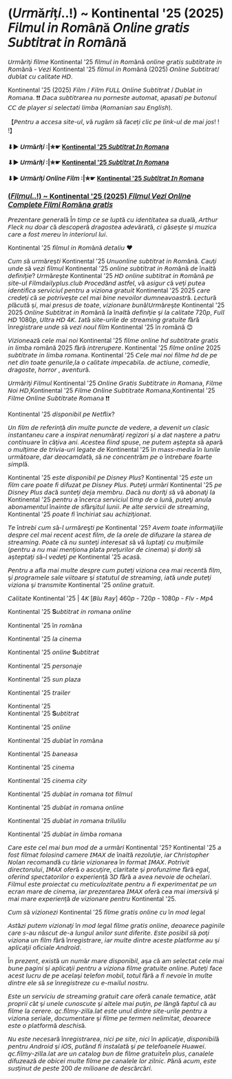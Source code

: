 # (𝘜𝘳𝘮ă𝘳𝘪ț𝘪..!) ~ Kontinental '25 (2025) 𝘍𝘪𝘭𝘮𝘶𝘭 𝘪𝘯 𝘙𝘰𝘮â𝘯ă 𝘖𝘯𝘭𝘪𝘯𝘦 𝘨𝘳𝘢𝘵𝘪𝘴 𝘚𝘶𝘣𝘵𝘪𝘵𝘳𝘢𝘵 𝘪𝘯 𝘙𝘰𝘮â𝘯ă

𝘜𝘳𝘮ă𝘳𝘪ț𝘪 𝘧𝘪𝘭𝘮𝘦 Kontinental '25  𝘧𝘪𝘭𝘮𝘶𝘭 𝘪𝘯 𝘙𝘰𝘮â𝘯ă 𝘰𝘯𝘭𝘪𝘯𝘦 𝘨𝘳𝘢𝘵𝘪𝘴 𝘴𝘶𝘣𝘵𝘪𝘵𝘳𝘢𝘵𝘦 𝘪𝘯 𝘙𝘰𝘮â𝘯ă - 𝘝𝘦𝘻𝘪 Kontinental '25  𝘧𝘪𝘭𝘮𝘶𝘭 𝘪𝘯 𝘙𝘰𝘮â𝘯ă (2025) 𝘖𝘯𝘭𝘪𝘯𝘦 𝘚𝘶𝘣𝘵𝘪𝘵𝘳𝘢𝘵/𝘥𝘶𝘣𝘭𝘢𝘵 𝘤𝘶 𝘤𝘢𝘭𝘪𝘵𝘢𝘵𝘦 𝘏𝘋.

Kontinental '25  (2025) 𝘍𝘪𝘭𝘮 / 𝘍𝘪𝘭𝘮 𝘍𝘜𝘓𝘓 𝘖𝘯𝘭𝘪𝘯𝘦 𝘚𝘶𝘣𝘵𝘪𝘵𝘳𝘢𝘵 / 𝘋𝘶𝘣𝘭𝘢𝘵 𝘪𝘯 𝘙𝘰𝘮𝘢𝘯𝘢. ❗❗️ 𝘋𝘢𝘤𝘢 𝘴𝘶𝘣𝘵𝘪𝘵𝘳𝘢𝘳𝘦𝘢 𝘯𝘶 𝘱𝘰𝘳𝘯𝘦𝘴𝘵𝘦 𝘢𝘶𝘵𝘰𝘮𝘢𝘵, 𝘢𝘱𝘢𝘴𝘢𝘵𝘪 𝘱𝘦 𝘣𝘶𝘵𝘰𝘯𝘶𝘭 𝘊𝘊 𝘥𝘦 𝘱𝘭𝘢𝘺𝘦𝘳 𝘴𝘪 𝘴𝘦𝘭𝘦𝘤𝘵𝘢𝘵𝘪 𝘭𝘪𝘮𝘣𝘢 (𝘙𝘰𝘮𝘢𝘯𝘪𝘢𝘯 𝘴𝘢𝘶 𝘌𝘯𝘨𝘭𝘪𝘴𝘩).

【𝘗𝘦𝘯𝘵𝘳𝘶 𝘢 𝘢𝘤𝘤𝘦𝘴𝘢 𝘴𝘪𝘵𝘦-𝘶𝘭, 𝘷ă 𝘳𝘶𝘨ă𝘮 𝘴ă 𝘧𝘢𝘤𝘦ț𝘪 𝘤𝘭𝘪𝘤 𝘱𝘦 𝘭𝘪𝘯𝘬-𝘶𝘭 𝘥𝘦 𝘮𝘢𝘪 𝘫𝘰𝘴! ! !】

#### ⬇▶️ 𝘜𝘳𝘮ă𝘳𝘪ț𝘪 :|✮☛ [Kontinental '25 𝘚𝘶𝘣𝘵𝘪𝘵𝘳𝘢𝘵 𝘐𝘯 𝘙𝘰𝘮𝘢𝘯𝘢](https://t.co/Dfy6kAn1qZ)

#### ⬇▶️ 𝘜𝘳𝘮ă𝘳𝘪ț𝘪 :|✮☛ [Kontinental '25 𝘚𝘶𝘣𝘵𝘪𝘵𝘳𝘢𝘵 𝘐𝘯 𝘙𝘰𝘮𝘢𝘯𝘢](https://t.co/Dfy6kAn1qZ)

#### ⬇▶️ 𝘜𝘳𝘮ă𝘳𝘪ț𝘪 𝘖𝘯𝘭𝘪𝘯𝘦 𝘍𝘪𝘭𝘮 :|✮☛ [Kontinental '25 𝘚𝘶𝘣𝘵𝘪𝘵𝘳𝘢𝘵 𝘐𝘯 𝘙𝘰𝘮𝘢𝘯𝘢](https://t.co/Dfy6kAn1qZ)

### [(𝘍𝘪𝘭𝘮𝘶𝘭..!) ~ Kontinental '25 (2025) 𝘍𝘪𝘭𝘮𝘶𝘭 𝘝𝘦𝘻𝘪 𝘖𝘯𝘭𝘪𝘯𝘦 𝘊𝘰𝘮𝘱𝘭𝘦𝘵𝘦 𝘍𝘪𝘭𝘮𝘪 𝘙𝘰𝘮â𝘯𝘢 𝘨𝘳𝘢𝘵𝘪𝘴](https://t.co/Dfy6kAn1qZ)

𝘗𝘳𝘦𝘻𝘦𝘯𝘵𝘢𝘳𝘦 𝘨𝘦𝘯𝘦𝘳𝘢𝘭ă Î𝘯 𝘵𝘪𝘮𝘱 𝘤𝘦 𝘴𝘦 𝘭𝘶𝘱𝘵ă 𝘤𝘶 𝘪𝘥𝘦𝘯𝘵𝘪𝘵𝘢𝘵𝘦𝘢 𝘴𝘢 𝘥𝘶𝘢𝘭ă, 𝘈𝘳𝘵𝘩𝘶𝘳 𝘍𝘭𝘦𝘤𝘬 𝘯𝘶 𝘥𝘰𝘢𝘳 𝘤ă 𝘥𝘦𝘴𝘤𝘰𝘱𝘦𝘳ă 𝘥𝘳𝘢𝘨𝘰𝘴𝘵𝘦𝘢 𝘢𝘥𝘦𝘷ă𝘳𝘢𝘵ă, 𝘤𝘪 𝘨ă𝘴𝘦ș𝘵𝘦 ș𝘪 𝘮𝘶𝘻𝘪𝘤𝘢 𝘤𝘢𝘳𝘦 𝘢 𝘧𝘰𝘴𝘵 𝘮𝘦𝘳𝘦𝘶 î𝘯 𝘪𝘯𝘵𝘦𝘳𝘪𝘰𝘳𝘶𝘭 𝘭𝘶𝘪.

Kontinental '25  𝘧𝘪𝘭𝘮𝘶𝘭 𝘪𝘯 𝘙𝘰𝘮â𝘯ă 𝘥𝘦𝘵𝘢𝘭𝘪𝘶 ♥

𝘊𝘶𝘮 𝘴ă 𝘶𝘳𝘮ă𝘳𝘦ș𝘵𝘪 Kontinental '25  𝘜𝘯𝘶𝘰𝘯𝘭𝘪𝘯𝘦 𝘴𝘶𝘣𝘵𝘪𝘵𝘳𝘢𝘵 𝘪𝘯 𝘙𝘰𝘮â𝘯ă. 𝘊𝘢𝘶ț𝘪 𝘶𝘯𝘥𝘦 𝘴ă 𝘷𝘦𝘻𝘪 𝘧𝘪𝘭𝘮𝘶𝘭 Kontinental '25  𝘰𝘯𝘭𝘪𝘯𝘦 𝘴𝘶𝘣𝘵𝘪𝘵𝘳𝘢𝘵 𝘪𝘯 𝘙𝘰𝘮â𝘯ă 𝘥𝘦 î𝘯𝘢𝘭𝘵ă 𝘥𝘦𝘧𝘪𝘯𝘪ț𝘪𝘦? 𝘜𝘳𝘮ă𝘳𝘦ș𝘵𝘦 Kontinental '25  𝘏𝘋 𝘰𝘯𝘭𝘪𝘯𝘦 𝘴𝘶𝘣𝘵𝘪𝘵𝘳𝘢𝘵 𝘪𝘯 𝘙𝘰𝘮â𝘯ă 𝘱𝘦 𝘴𝘪𝘵𝘦-𝘶𝘭 𝘍𝘪𝘭𝘮𝘥𝘢𝘪𝘭𝘺𝘱𝘭𝘶𝘴.𝘤𝘭𝘶𝘣 𝘗𝘳𝘰𝘤𝘦𝘥â𝘯𝘥 𝘢𝘴𝘵𝘧𝘦𝘭, 𝘷ă 𝘢𝘴𝘪𝘨𝘶𝘳 𝘤ă 𝘷𝘦ț𝘪 𝘱𝘶𝘵𝘦𝘢 𝘪𝘥𝘦𝘯𝘵𝘪𝘧𝘪𝘤𝘢 𝘴𝘦𝘳𝘷𝘪𝘤𝘪𝘶𝘭 𝘱𝘦𝘯𝘵𝘳𝘶 𝘢 𝘷𝘪𝘻𝘪𝘰𝘯𝘢 𝘨𝘳𝘢𝘵𝘶𝘪𝘵 Kontinental '25  2025 𝘤𝘢𝘳𝘦 𝘤𝘳𝘦𝘥𝘦ț𝘪 𝘤ă 𝘴𝘦 𝘱𝘰𝘵𝘳𝘪𝘷𝘦ș𝘵𝘦 𝘤𝘦𝘭 𝘮𝘢𝘪 𝘣𝘪𝘯𝘦 𝘯𝘦𝘷𝘰𝘪𝘭𝘰𝘳 𝘥𝘶𝘮𝘯𝘦𝘢𝘷𝘰𝘢𝘴𝘵𝘳ă. 𝘓𝘦𝘤𝘵𝘶𝘳ă 𝘱𝘭ă𝘤𝘶𝘵ă ș𝘪, 𝘮𝘢𝘪 𝘱𝘳𝘦𝘴𝘶𝘴 𝘥𝘦 𝘵𝘰𝘢𝘵𝘦, 𝘷𝘪𝘻𝘪𝘰𝘯𝘢𝘳𝘦 𝘣𝘶𝘯ă!𝘜𝘳𝘮ă𝘳𝘦ș𝘵𝘦 Kontinental '25  2025 𝘖𝘯𝘭𝘪𝘯𝘦 𝘚𝘶𝘣𝘵𝘪𝘵𝘳𝘢𝘵 𝘪𝘯 𝘙𝘰𝘮â𝘯ă 𝘭𝘢 î𝘯𝘢𝘭𝘵ă 𝘥𝘦𝘧𝘪𝘯𝘪ț𝘪𝘦 ș𝘪 𝘭𝘢 𝘤𝘢𝘭𝘪𝘵𝘢𝘵𝘦 720𝘱, 𝘍𝘶𝘭𝘭 𝘏𝘋 1080𝘱, 𝘜𝘭𝘵𝘳𝘢 𝘏𝘋 4𝘒. 𝘐𝘢𝘵ă 𝘴𝘪𝘵𝘦-𝘶𝘳𝘪𝘭𝘦 𝘥𝘦 𝘴𝘵𝘳𝘦𝘢𝘮𝘪𝘯𝘨 𝘨𝘳𝘢𝘵𝘶𝘪𝘵𝘦 𝘧ă𝘳ă î𝘯𝘳𝘦𝘨𝘪𝘴𝘵𝘳𝘢𝘳𝘦 𝘶𝘯𝘥𝘦 𝘴ă 𝘷𝘦𝘻𝘪 𝘯𝘰𝘶𝘭 𝘧𝘪𝘭𝘮 Kontinental '25  î𝘯 𝘳𝘰𝘮â𝘯ă 😊

𝘝𝘪𝘻𝘪𝘰𝘯𝘦𝘢𝘻ă 𝘤𝘦𝘭𝘦 𝘮𝘢𝘪 𝘯𝘰𝘪 Kontinental '25  𝘧𝘪𝘭𝘮𝘦 𝘰𝘯𝘭𝘪𝘯𝘦 𝘩𝘥 𝘴𝘶𝘣𝘵𝘪𝘵𝘳𝘢𝘵𝘦 𝘨𝘳𝘢𝘵𝘪𝘴 𝘪𝘯 𝘭𝘪𝘮𝘣𝘢 𝘳𝘰𝘮â𝘯ă 2025 𝘧ă𝘳ă 𝘪𝘯𝘵𝘳𝘦𝘳𝘶𝘱𝘦𝘳𝘦. Kontinental '25  𝘧𝘪𝘭𝘮𝘦 𝘰𝘯𝘭𝘪𝘯𝘦 2025 𝘴𝘶𝘣𝘵𝘪𝘵𝘳𝘢𝘵𝘦 𝘪𝘯 𝘭𝘪𝘮𝘣𝘢 𝘳𝘰𝘮𝘢𝘯𝘢. Kontinental '25  𝘊𝘦𝘭𝘦 𝘮𝘢𝘪 𝘯𝘰𝘪 𝘧𝘪𝘭𝘮𝘦 𝘩𝘥 𝘥𝘦 𝘱𝘦 𝘯𝘦𝘵 𝘥𝘪𝘯 𝘵𝘰𝘢𝘵𝘦 𝘨𝘦𝘯𝘶𝘳𝘪𝘭𝘦,𝘭𝘢 𝘰 𝘤𝘢𝘭𝘪𝘵𝘢𝘵𝘦 𝘪𝘮𝘱𝘦𝘤𝘢𝘣𝘪𝘭𝘢. 𝘥𝘦 𝘢𝘤𝘵𝘪𝘶𝘯𝘦, 𝘤𝘰𝘮𝘦𝘥𝘪𝘦, 𝘥𝘳𝘢𝘨𝘰𝘴𝘵𝘦, 𝘩𝘰𝘳𝘳𝘰𝘳 , 𝘢𝘷𝘦𝘯𝘵𝘶𝘳ă.

𝘜𝘳𝘮ă𝘳𝘪ț𝘪 𝘍𝘪𝘭𝘮𝘶𝘭 Kontinental '25  𝘖𝘯𝘭𝘪𝘯𝘦 𝘎𝘳𝘢𝘵𝘪𝘴 𝘚𝘶𝘣𝘵𝘪𝘵𝘳𝘢𝘵𝘦 𝘪𝘯 𝘙𝘰𝘮𝘢𝘯𝘢, 𝘍𝘪𝘭𝘮𝘦 𝘕𝘰𝘪 𝘏𝘋,Kontinental '25  𝘍𝘪𝘭𝘮𝘦 𝘖𝘯𝘭𝘪𝘯𝘦 𝘚𝘶𝘣𝘵𝘪𝘵𝘳𝘢𝘵𝘦 𝘙𝘰𝘮𝘢𝘯𝘢,Kontinental '25  𝘍𝘪𝘭𝘮𝘦 𝘖𝘯𝘭𝘪𝘯𝘦 𝘚𝘶𝘣𝘵𝘪𝘵𝘳𝘢𝘵𝘦 𝘙𝘰𝘮𝘢𝘯𝘢 ❗❗️

Kontinental '25 𝘥𝘪𝘴𝘱𝘰𝘯𝘪𝘣𝘪𝘭 𝘱𝘦 𝘕𝘦𝘵𝘧𝘭𝘪𝘹?

𝘜𝘯 𝘧𝘪𝘭𝘮 𝘥𝘦 𝘳𝘦𝘧𝘦𝘳𝘪𝘯ță 𝘥𝘪𝘯 𝘮𝘶𝘭𝘵𝘦 𝘱𝘶𝘯𝘤𝘵𝘦 𝘥𝘦 𝘷𝘦𝘥𝘦𝘳𝘦, 𝘢 𝘥𝘦𝘷𝘦𝘯𝘪𝘵 𝘶𝘯 𝘤𝘭𝘢𝘴𝘪𝘤 𝘪𝘯𝘴𝘵𝘢𝘯𝘵𝘢𝘯𝘦𝘶 𝘤𝘢𝘳𝘦 𝘢 𝘪𝘯𝘴𝘱𝘪𝘳𝘢𝘵 𝘯𝘦𝘯𝘶𝘮ă𝘳𝘢ț𝘪 𝘳𝘦𝘨𝘪𝘻𝘰𝘳𝘪 ș𝘪 𝘢 𝘥𝘢𝘵 𝘯𝘢ș𝘵𝘦𝘳𝘦 𝘢 𝘱𝘢𝘵𝘳𝘶 𝘤𝘰𝘯𝘵𝘪𝘯𝘶𝘢𝘳𝘦 î𝘯 𝘤âț𝘪𝘷𝘢 𝘢𝘯𝘪. 𝘈𝘤𝘦𝘴𝘵𝘦𝘢 𝘧𝘪𝘪𝘯𝘥 𝘴𝘱𝘶𝘴𝘦, 𝘯𝘦 𝘱𝘶𝘵𝘦𝘮 𝘢ș𝘵𝘦𝘱𝘵𝘢 𝘴ă 𝘢𝘱𝘢𝘳ă 𝘰 𝘮𝘶𝘭ț𝘪𝘮𝘦 𝘥𝘦 𝘵𝘳𝘪𝘷𝘪𝘢-𝘶𝘳𝘪 𝘭𝘦𝘨𝘢𝘵𝘦 𝘥𝘦 Kontinental '25 î𝘯 𝘮𝘢𝘴𝘴-𝘮𝘦𝘥𝘪𝘢 î𝘯 𝘭𝘶𝘯𝘪𝘭𝘦 𝘶𝘳𝘮ă𝘵𝘰𝘢𝘳𝘦, 𝘥𝘢𝘳 𝘥𝘦𝘰𝘤𝘢𝘮𝘥𝘢𝘵ă, 𝘴ă 𝘯𝘦 𝘤𝘰𝘯𝘤𝘦𝘯𝘵𝘳ă𝘮 𝘱𝘦 𝘰 î𝘯𝘵𝘳𝘦𝘣𝘢𝘳𝘦 𝘧𝘰𝘢𝘳𝘵𝘦 𝘴𝘪𝘮𝘱𝘭ă.

Kontinental '25 𝘦𝘴𝘵𝘦 𝘥𝘪𝘴𝘱𝘰𝘯𝘪𝘣𝘪𝘭 𝘱𝘦 𝘋𝘪𝘴𝘯𝘦𝘺 𝘗𝘭𝘶𝘴? Kontinental '25 𝘦𝘴𝘵𝘦 𝘶𝘯 𝘧𝘪𝘭𝘮 𝘤𝘢𝘳𝘦 𝘱𝘰𝘢𝘵𝘦 𝘧𝘪 𝘥𝘪𝘧𝘶𝘻𝘢𝘵 𝘱𝘦 𝘋𝘪𝘴𝘯𝘦𝘺 𝘗𝘭𝘶𝘴. 𝘗𝘶𝘵𝘦ț𝘪 𝘶𝘳𝘮ă𝘳𝘪 Kontinental '25 𝘱𝘦 𝘋𝘪𝘴𝘯𝘦𝘺 𝘗𝘭𝘶𝘴 𝘥𝘢𝘤ă 𝘴𝘶𝘯𝘵𝘦ț𝘪 𝘥𝘦𝘫𝘢 𝘮𝘦𝘮𝘣𝘳𝘶. 𝘋𝘢𝘤ă 𝘯𝘶 𝘥𝘰𝘳𝘪ţ𝘪 𝘴ă 𝘷ă 𝘢𝘣𝘰𝘯𝘢ţ𝘪 𝘭𝘢 Kontinental '25 𝘱𝘦𝘯𝘵𝘳𝘶 𝘢 î𝘯𝘤𝘦𝘳𝘤𝘢 𝘴𝘦𝘳𝘷𝘪𝘤𝘪𝘶𝘭 𝘵𝘪𝘮𝘱 𝘥𝘦 𝘰 𝘭𝘶𝘯ă, 𝘱𝘶𝘵𝘦ţ𝘪 𝘢𝘯𝘶𝘭𝘢 𝘢𝘣𝘰𝘯𝘢𝘮𝘦𝘯𝘵𝘶𝘭 î𝘯𝘢𝘪𝘯𝘵𝘦 𝘥𝘦 𝘴𝘧â𝘳ş𝘪𝘵𝘶𝘭 𝘭𝘶𝘯𝘪𝘪. 𝘗𝘦 𝘢𝘭𝘵𝘦 𝘴𝘦𝘳𝘷𝘪𝘤𝘪𝘪 𝘥𝘦 𝘴𝘵𝘳𝘦𝘢𝘮𝘪𝘯𝘨, Kontinental '25 𝘱𝘰𝘢𝘵𝘦 𝘧𝘪 î𝘯𝘤𝘩𝘪𝘳𝘪𝘢𝘵 𝘴𝘢𝘶 𝘢𝘤𝘩𝘪𝘻𝘪ț𝘪𝘰𝘯𝘢𝘵.

𝘛𝘦 î𝘯𝘵𝘳𝘦𝘣𝘪 𝘤𝘶𝘮 𝘴ă-𝘭 𝘶𝘳𝘮ă𝘳𝘦ş𝘵𝘪 𝘱𝘦 Kontinental '25? 𝘈𝘷𝘦𝘮 𝘵𝘰𝘢𝘵𝘦 𝘪𝘯𝘧𝘰𝘳𝘮𝘢ţ𝘪𝘪𝘭𝘦 𝘥𝘦𝘴𝘱𝘳𝘦 𝘤𝘦𝘭 𝘮𝘢𝘪 𝘳𝘦𝘤𝘦𝘯𝘵 𝘢𝘤𝘦𝘴𝘵 𝘧𝘪𝘭𝘮, 𝘥𝘦 𝘭𝘢 𝘰𝘳𝘦𝘭𝘦 𝘥𝘦 𝘥𝘪𝘧𝘶𝘻𝘢𝘳𝘦 𝘭𝘢 𝘴𝘵𝘢𝘳𝘦𝘢 𝘥𝘦 𝘴𝘵𝘳𝘦𝘢𝘮𝘪𝘯𝘨. 𝘗𝘰𝘢𝘵𝘦 𝘤ă 𝘯𝘶 𝘴𝘶𝘯𝘵𝘦ț𝘪 𝘪𝘯𝘵𝘦𝘳𝘦𝘴𝘢𝘵 𝘴ă 𝘷ă 𝘭𝘶𝘱𝘵𝘢ț𝘪 𝘤𝘶 𝘮𝘶𝘭ț𝘪𝘮𝘪𝘭𝘦 (𝘱𝘦𝘯𝘵𝘳𝘶 𝘢 𝘯𝘶 𝘮𝘢𝘪 𝘮𝘦𝘯ț𝘪𝘰𝘯𝘢 𝘱𝘭𝘢𝘵𝘢 𝘱𝘳𝘦ț𝘶𝘳𝘪𝘭𝘰𝘳 𝘥𝘦 𝘤𝘪𝘯𝘦𝘮𝘢) ș𝘪 𝘥𝘰𝘳𝘪ț𝘪 𝘴ă 𝘢ș𝘵𝘦𝘱𝘵𝘢ț𝘪 𝘴ă-𝘭 𝘷𝘦𝘥𝘦ț𝘪 𝘱𝘦 Kontinental '25 𝘢𝘤𝘢𝘴ă.

𝘗𝘦𝘯𝘵𝘳𝘶 𝘢 𝘢𝘧𝘭𝘢 𝘮𝘢𝘪 𝘮𝘶𝘭𝘵𝘦 𝘥𝘦𝘴𝘱𝘳𝘦 𝘤𝘶𝘮 𝘱𝘶𝘵𝘦ț𝘪 𝘷𝘪𝘻𝘪𝘰𝘯𝘢 𝘤𝘦𝘢 𝘮𝘢𝘪 𝘳𝘦𝘤𝘦𝘯𝘵ă 𝘧𝘪𝘭𝘮, ș𝘪 𝘱𝘳𝘰𝘨𝘳𝘢𝘮𝘦𝘭𝘦 𝘴𝘢𝘭𝘦 𝘷𝘪𝘪𝘵𝘰𝘢𝘳𝘦 ș𝘪 𝘴𝘵𝘢𝘵𝘶𝘵𝘶𝘭 𝘥𝘦 𝘴𝘵𝘳𝘦𝘢𝘮𝘪𝘯𝘨, 𝘪𝘢𝘵ă 𝘶𝘯𝘥𝘦 𝘱𝘶𝘵𝘦ț𝘪 𝘷𝘪𝘻𝘪𝘰𝘯𝘢 ș𝘪 𝘵𝘳𝘢𝘯𝘴𝘮𝘪𝘵𝘦 Kontinental '25 𝘰𝘯𝘭𝘪𝘯𝘦 𝘨𝘳𝘢𝘵𝘶𝘪𝘵.

𝘊𝘢𝘭𝘪𝘵𝘢𝘵𝘦  Kontinental '25  | 4𝘒 [𝘉𝘭𝘶 𝘙𝘢𝘺] 460𝘱 - 720𝘱 - 1080𝘱 - 𝘍𝘭𝘷 - 𝘔𝘱4

Kontinental '25  𝐒𝘶𝘣𝘵𝘪𝘵𝘳𝘢𝘵 𝘪𝘯 𝘳𝘰𝘮𝘢𝘯𝘢 𝘰𝘯𝘭𝘪𝘯𝘦  

Kontinental '25  î𝘯 𝘳𝘰𝘮â𝘯𝘢  

Kontinental '25  𝘭𝘢 𝘤𝘪𝘯𝘦𝘮𝘢  

Kontinental '25  𝘰𝘯𝘭𝘪𝘯𝘦 𝐒𝘶𝘣𝘵𝘪𝘵𝘳𝘢𝘵  

Kontinental '25  𝘱𝘦𝘳𝘴𝘰𝘯𝘢𝘫𝘦  

Kontinental '25  𝘴𝘶𝘯 𝘱𝘭𝘢𝘻𝘢  

Kontinental '25  𝘵𝘳𝘢𝘪𝘭𝘦𝘳

Kontinental '25   
Kontinental '25  𝐒𝘶𝘣𝘵𝘪𝘵𝘳𝘢𝘵  

Kontinental '25  𝘰𝘯𝘭𝘪𝘯𝘦  

Kontinental '25  𝘥𝘶𝘣𝘭𝘢𝘵 î𝘯 𝘳𝘰𝘮â𝘯𝘢  

Kontinental '25  𝘣𝘢𝘯𝘦𝘢𝘴𝘢  

Kontinental '25  𝘤𝘪𝘯𝘦𝘮𝘢  

Kontinental '25  𝘤𝘪𝘯𝘦𝘮𝘢 𝘤𝘪𝘵𝘺  

Kontinental '25  𝘥𝘶𝘣𝘭𝘢𝘵 𝘪𝘯 𝘳𝘰𝘮𝘢𝘯𝘢 𝘵𝘰𝘵 𝘧𝘪𝘭𝘮𝘶𝘭  

Kontinental '25  𝘥𝘶𝘣𝘭𝘢𝘵 𝘪𝘯 𝘳𝘰𝘮𝘢𝘯𝘢 𝘰𝘯𝘭𝘪𝘯𝘦  

Kontinental '25  𝘥𝘶𝘣𝘭𝘢𝘵 𝘪𝘯 𝘳𝘰𝘮𝘢𝘯𝘢 𝘵𝘳𝘪𝘭𝘶𝘭𝘪𝘭𝘶 

Kontinental '25  𝘥𝘶𝘣𝘭𝘢𝘵 𝘪𝘯 𝘭𝘪𝘮𝘣𝘢 𝘳𝘰𝘮𝘢𝘯𝘢

𝘊𝘢𝘳𝘦 𝘦𝘴𝘵𝘦 𝘤𝘦𝘭 𝘮𝘢𝘪 𝘣𝘶𝘯 𝘮𝘰𝘥 𝘥𝘦 𝘢 𝘶𝘳𝘮ă𝘳𝘪 Kontinental '25? Kontinental '25 𝘢 𝘧𝘰𝘴𝘵 𝘧𝘪𝘭𝘮𝘢𝘵 𝘧𝘰𝘭𝘰𝘴𝘪𝘯𝘥 𝘤𝘢𝘮𝘦𝘳𝘦 𝘐𝘔𝘈𝘟 𝘥𝘦 î𝘯𝘢𝘭𝘵ă 𝘳𝘦𝘻𝘰𝘭𝘶ț𝘪𝘦, 𝘪𝘢𝘳 𝘊𝘩𝘳𝘪𝘴𝘵𝘰𝘱𝘩𝘦𝘳 𝘕𝘰𝘭𝘢𝘯 𝘳𝘦𝘤𝘰𝘮𝘢𝘯𝘥ă 𝘤𝘶 𝘵ă𝘳𝘪𝘦 𝘷𝘪𝘻𝘪𝘰𝘯𝘢𝘳𝘦𝘢 î𝘯 𝘧𝘰𝘳𝘮𝘢𝘵 𝘐𝘔𝘈𝘟. 𝘗𝘰𝘵𝘳𝘪𝘷𝘪𝘵 𝘥𝘪𝘳𝘦𝘤𝘵𝘰𝘳𝘶𝘭𝘶𝘪, 𝘐𝘔𝘈𝘟 𝘰𝘧𝘦𝘳ă 𝘰 𝘢𝘴𝘤𝘶ț𝘪𝘳𝘦, 𝘤𝘭𝘢𝘳𝘪𝘵𝘢𝘵𝘦 ș𝘪 𝘱𝘳𝘰𝘧𝘶𝘯𝘻𝘪𝘮𝘦 𝘧ă𝘳ă 𝘦𝘨𝘢𝘭, 𝘰𝘧𝘦𝘳𝘪𝘯𝘥 𝘴𝘱𝘦𝘤𝘵𝘢𝘵𝘰𝘳𝘪𝘭𝘰𝘳 𝘰 𝘦𝘹𝘱𝘦𝘳𝘪𝘦𝘯ță 3𝘋 𝘧ă𝘳ă 𝘢 𝘢𝘷𝘦𝘢 𝘯𝘦𝘷𝘰𝘪𝘦 𝘥𝘦 𝘰𝘤𝘩𝘦𝘭𝘢𝘳𝘪. 𝘍𝘪𝘭𝘮𝘶𝘭 𝘦𝘴𝘵𝘦 𝘱𝘳𝘰𝘪𝘦𝘤𝘵𝘢𝘵 𝘤𝘶 𝘮𝘦𝘵𝘪𝘤𝘶𝘭𝘰𝘻𝘪𝘵𝘢𝘵𝘦 𝘱𝘦𝘯𝘵𝘳𝘶 𝘢 𝘧𝘪 𝘦𝘹𝘱𝘦𝘳𝘪𝘮𝘦𝘯𝘵𝘢𝘵 𝘱𝘦 𝘶𝘯 𝘦𝘤𝘳𝘢𝘯 𝘮𝘢𝘳𝘦 𝘥𝘦 𝘤𝘪𝘯𝘦𝘮𝘢, 𝘪𝘢𝘳 𝘱𝘳𝘦𝘻𝘦𝘯𝘵𝘢𝘳𝘦𝘢 𝘐𝘔𝘈𝘟 𝘰𝘧𝘦𝘳ă 𝘤𝘦𝘢 𝘮𝘢𝘪 𝘪𝘮𝘦𝘳𝘴𝘪𝘷ă ș𝘪 𝘮𝘢𝘪 𝘮𝘢𝘳𝘦 𝘦𝘹𝘱𝘦𝘳𝘪𝘦𝘯ță 𝘥𝘦 𝘷𝘪𝘻𝘪𝘰𝘯𝘢𝘳𝘦 𝘱𝘦𝘯𝘵𝘳𝘶 Kontinental '25.

𝘊𝘶𝘮 𝘴ă 𝘷𝘪𝘻𝘪𝘰𝘯𝘦𝘻𝘪 Kontinental '25 𝘧𝘪𝘭𝘮𝘦 𝘨𝘳𝘢𝘵𝘪𝘴 𝘰𝘯𝘭𝘪𝘯𝘦 𝘤𝘶 î𝘯 𝘮𝘰𝘥 𝘭𝘦𝘨𝘢𝘭

𝘈𝘴𝘵ă𝘻𝘪 𝘱𝘶𝘵𝘦𝘮 𝘷𝘪𝘻𝘪𝘰𝘯𝘢ț𝘪 î𝘯 𝘮𝘰𝘥 𝘭𝘦𝘨𝘢𝘭 𝘧𝘪𝘭𝘮𝘦 𝘨𝘳𝘢𝘵𝘪𝘴 𝘰𝘯𝘭𝘪𝘯𝘦, 𝘥𝘦𝘰𝘢𝘳𝘦𝘤𝘦 𝘱𝘢𝘨𝘪𝘯𝘪𝘭𝘦 𝘤𝘢𝘳𝘦 𝘴-𝘢𝘶 𝘯ă𝘴𝘤𝘶𝘵 𝘥𝘦-𝘢 𝘭𝘶𝘯𝘨𝘶𝘭 𝘢𝘯𝘪𝘭𝘰𝘳 𝘴𝘶𝘯𝘵 𝘥𝘪𝘧𝘦𝘳𝘪𝘵𝘦. 𝘌𝘴𝘵𝘦 𝘱𝘰𝘴𝘪𝘣𝘪𝘭 𝘴ă 𝘱𝘰ț𝘪 𝘷𝘪𝘻𝘪𝘰𝘯𝘢 𝘶𝘯 𝘧𝘪𝘭𝘮 𝘧ă𝘳ă î𝘯𝘳𝘦𝘨𝘪𝘴𝘵𝘳𝘢𝘳𝘦, 𝘪𝘢𝘳 𝘮𝘶𝘭𝘵𝘦 𝘥𝘪𝘯𝘵𝘳𝘦 𝘢𝘤𝘦𝘴𝘵𝘦 𝘱𝘭𝘢𝘵𝘧𝘰𝘳𝘮𝘦 𝘢𝘶 ș𝘪 𝘢𝘱𝘭𝘪𝘤𝘢ț𝘪𝘪 𝘰𝘧𝘪𝘤𝘪𝘢𝘭𝘦 𝘈𝘯𝘥𝘳𝘰𝘪𝘥.

Î𝘯 𝘱𝘳𝘦𝘻𝘦𝘯𝘵, 𝘦𝘹𝘪𝘴𝘵ă 𝘶𝘯 𝘯𝘶𝘮ă𝘳 𝘮𝘢𝘳𝘦 𝘥𝘪𝘴𝘱𝘰𝘯𝘪𝘣𝘪𝘭, 𝘢ș𝘢 𝘤ă 𝘢𝘮 𝘴𝘦𝘭𝘦𝘤𝘵𝘢𝘵 𝘤𝘦𝘭𝘦 𝘮𝘢𝘪 𝘣𝘶𝘯𝘦 𝘱𝘢𝘨𝘪𝘯𝘪 ș𝘪 𝘢𝘱𝘭𝘪𝘤𝘢ț𝘪𝘪 𝘱𝘦𝘯𝘵𝘳𝘶 𝘢 𝘷𝘪𝘻𝘪𝘰𝘯𝘢 𝘧𝘪𝘭𝘮𝘦 𝘨𝘳𝘢𝘵𝘶𝘪𝘵𝘦 𝘰𝘯𝘭𝘪𝘯𝘦. 𝘗𝘶𝘵𝘦ț𝘪 𝘧𝘢𝘤𝘦 𝘢𝘤𝘦𝘴𝘵 𝘭𝘶𝘤𝘳𝘶 𝘥𝘦 𝘱𝘦 𝘢𝘤𝘦𝘭𝘢ș𝘪 𝘵𝘦𝘭𝘦𝘧𝘰𝘯 𝘮𝘰𝘣𝘪𝘭, 𝘵𝘰𝘵𝘶𝘭 𝘧ă𝘳ă 𝘢 𝘧𝘪 𝘯𝘦𝘷𝘰𝘪𝘦 î𝘯 𝘮𝘶𝘭𝘵𝘦 𝘥𝘪𝘯𝘵𝘳𝘦 𝘦𝘭𝘦 𝘴ă 𝘴𝘦 î𝘯𝘳𝘦𝘨𝘪𝘴𝘵𝘳𝘦𝘻𝘦 𝘤𝘶 𝘦-𝘮𝘢𝘪𝘭𝘶𝘭 𝘯𝘰𝘴𝘵𝘳𝘶.

𝘌𝘴𝘵𝘦 𝘶𝘯 𝘴𝘦𝘳𝘷𝘪𝘤𝘪𝘶 𝘥𝘦 𝘴𝘵𝘳𝘦𝘢𝘮𝘪𝘯𝘨 𝘨𝘳𝘢𝘵𝘶𝘪𝘵 𝘤𝘢𝘳𝘦 𝘰𝘧𝘦𝘳ă 𝘤𝘢𝘯𝘢𝘭𝘦 𝘵𝘦𝘮𝘢𝘵𝘪𝘤𝘦, 𝘢𝘵â𝘵 𝘱𝘳𝘰𝘱𝘳𝘪𝘪 𝘤â𝘵 ș𝘪 𝘶𝘯𝘦𝘭𝘦 𝘤𝘶𝘯𝘰𝘴𝘤𝘶𝘵𝘦 ș𝘪 𝘢𝘭𝘵𝘦𝘭𝘦 𝘮𝘢𝘪 𝘱𝘶ț𝘪𝘯, 𝘱𝘦 𝘭â𝘯𝘨ă 𝘧𝘢𝘱𝘵𝘶𝘭 𝘤ă 𝘢𝘶 𝘧𝘪𝘭𝘮𝘦 𝘭𝘢 𝘤𝘦𝘳𝘦𝘳𝘦. 𝘲𝘤.𝘧𝘪𝘭𝘮𝘺-𝘻𝘪𝘭𝘭𝘢.𝘭𝘢𝘵 𝘦𝘴𝘵𝘦 𝘶𝘯𝘶𝘭 𝘥𝘪𝘯𝘵𝘳𝘦 𝘴𝘪𝘵𝘦-𝘶𝘳𝘪𝘭𝘦 𝘱𝘦𝘯𝘵𝘳𝘶 𝘢 𝘷𝘪𝘻𝘪𝘰𝘯𝘢 𝘴𝘦𝘳𝘪𝘢𝘭𝘦, 𝘥𝘰𝘤𝘶𝘮𝘦𝘯𝘵𝘢𝘳𝘦 ș𝘪 𝘧𝘪𝘭𝘮𝘦 𝘱𝘦 𝘵𝘦𝘳𝘮𝘦𝘯 𝘯𝘦𝘭𝘪𝘮𝘪𝘵𝘢𝘵, 𝘥𝘦𝘰𝘢𝘳𝘦𝘤𝘦 𝘦𝘴𝘵𝘦 𝘰 𝘱𝘭𝘢𝘵𝘧𝘰𝘳𝘮ă 𝘥𝘦𝘴𝘤𝘩𝘪𝘴ă.

𝘕𝘶 𝘦𝘴𝘵𝘦 𝘯𝘦𝘤𝘦𝘴𝘢𝘳ă î𝘯𝘳𝘦𝘨𝘪𝘴𝘵𝘳𝘢𝘳𝘦𝘢, 𝘯𝘪𝘤𝘪 𝘱𝘦 𝘴𝘪𝘵𝘦, 𝘯𝘪𝘤𝘪 î𝘯 𝘢𝘱𝘭𝘪𝘤𝘢ț𝘪𝘦, 𝘥𝘪𝘴𝘱𝘰𝘯𝘪𝘣𝘪𝘭ă 𝘱𝘦𝘯𝘵𝘳𝘶 𝘈𝘯𝘥𝘳𝘰𝘪𝘥 ș𝘪 𝘪𝘖𝘚, 𝘱𝘶𝘵â𝘯𝘥 𝘧𝘪 𝘪𝘯𝘴𝘵𝘢𝘭𝘢𝘵ă ș𝘪 𝘱𝘦 𝘵𝘦𝘭𝘦𝘧𝘰𝘢𝘯𝘦𝘭𝘦 𝘏𝘶𝘢𝘸𝘦𝘪. 𝘲𝘤.𝘧𝘪𝘭𝘮𝘺-𝘻𝘪𝘭𝘭𝘢.𝘭𝘢𝘵 𝘢𝘳𝘦 𝘶𝘯 𝘤𝘢𝘵𝘢𝘭𝘰𝘨 𝘣𝘶𝘯 𝘥𝘦 𝘧𝘪𝘭𝘮𝘦 𝘨𝘳𝘢𝘵𝘶𝘪𝘵𝘦Î𝘯 𝘱𝘭𝘶𝘴, 𝘤𝘢𝘯𝘢𝘭𝘦𝘭𝘦 𝘥𝘪𝘧𝘶𝘻𝘦𝘢𝘻ă 𝘥𝘦 𝘰𝘣𝘪𝘤𝘦𝘪 𝘮𝘶𝘭𝘵𝘦 𝘧𝘪𝘭𝘮𝘦 𝘱𝘦 𝘤𝘢𝘯𝘢𝘭𝘦𝘭𝘦 𝘭𝘰𝘳 𝘻𝘪𝘭𝘯𝘪𝘤. 𝘗â𝘯ă 𝘢𝘤𝘶𝘮, 𝘦𝘴𝘵𝘦 𝘴𝘶𝘴ț𝘪𝘯𝘶𝘵 𝘥𝘦 𝘱𝘦𝘴𝘵𝘦 200 𝘥𝘦 𝘮𝘪𝘭𝘪𝘰𝘢𝘯𝘦 𝘥𝘦 𝘥𝘦𝘴𝘤ă𝘳𝘤ă𝘳𝘪.
